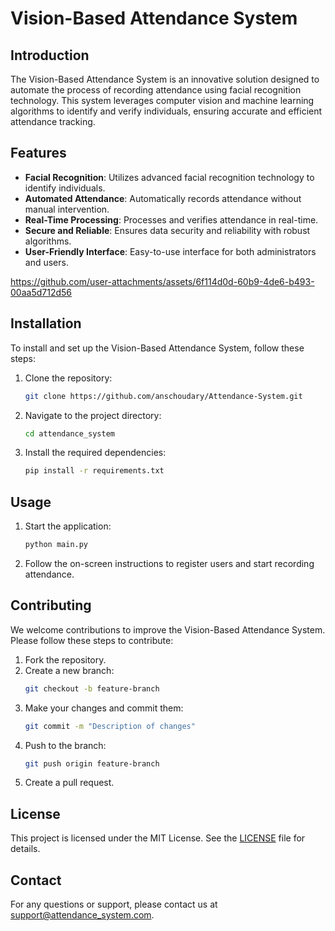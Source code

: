 # Vision-Based Attendance System

## Introduction
The Vision-Based Attendance System is an innovative solution designed to automate the process of recording attendance using facial recognition technology. This system leverages computer vision and machine learning algorithms to identify and verify individuals, ensuring accurate and efficient attendance tracking.

## Features
- **Facial Recognition**: Utilizes advanced facial recognition technology to identify individuals.
- **Automated Attendance**: Automatically records attendance without manual intervention.
- **Real-Time Processing**: Processes and verifies attendance in real-time.
- **Secure and Reliable**: Ensures data security and reliability with robust algorithms.
- **User-Friendly Interface**: Easy-to-use interface for both administrators and users.

https://github.com/user-attachments/assets/6f114d0d-60b9-4de6-b493-00aa5d712d56

## Installation
To install and set up the Vision-Based Attendance System, follow these steps:

1. Clone the repository:
    ```bash
    git clone https://github.com/anschoudary/Attendance-System.git
    ```
2. Navigate to the project directory:
    ```bash
    cd attendance_system
    ```
3. Install the required dependencies:
    ```bash
    pip install -r requirements.txt
    ```

## Usage
1. Start the application:
    ```bash
    python main.py
    ```
2. Follow the on-screen instructions to register users and start recording attendance.

## Contributing
We welcome contributions to improve the Vision-Based Attendance System. Please follow these steps to contribute:

1. Fork the repository.
2. Create a new branch:
    ```bash
    git checkout -b feature-branch
    ```
3. Make your changes and commit them:
    ```bash
    git commit -m "Description of changes"
    ```
4. Push to the branch:
    ```bash
    git push origin feature-branch
    ```
5. Create a pull request.

## License
This project is licensed under the MIT License. See the [LICENSE](LICENSE) file for details.

## Contact
For any questions or support, please contact us at support@attendance_system.com.
